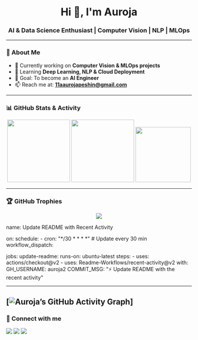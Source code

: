 <h1 align="center">Hi 👋, I'm Auroja</h1>
<h3 align="center">AI & Data Science Enthusiast | Computer Vision | NLP | MLOps</h3>

---

### 🚀 About Me
- 🔭 Currently working on **Computer Vision & MLOps projects**
- 🌱 Learning **Deep Learning, NLP & Cloud Deployment**
- 🎯 Goal: To become an **AI Engineer**
- 📫 Reach me at: **11aaurojapeshin@gmail.com**

---

### 📊 GitHub Stats & Activity

<div align="center">

  <!-- Stats Card -->
  <img src="https://github-readme-stats.vercel.app/api?username=auroja2&show_icons=true&theme=tokyonight&rank_icon=github&hide_border=true" height="170px"/>
  
  <!-- Streak Stats -->
  <img src="https://streak-stats.demolab.com?user=auroja2&theme=tokyonight&hide_border=true" height="170px"/>

  <!-- Top Languages -->
  <img src="https://github-readme-stats.vercel.app/api/top-langs/?username=auroja2&layout=compact&theme=tokyonight&hide_border=true" height="150px"/>

</div>

---

### 🏆 GitHub Trophies
<p align="center">
  <img src="https://github-profile-trophy.vercel.app/?username=auroja2&theme=tokyonight&no-frame=true&no-bg=true&margin-w=4" />
</p>
name: Update README with Recent Activity

on:
  schedule:
    - cron: "*/30 * * * *" # Update every 30 min
  workflow_dispatch:

jobs:
  update-readme:
    runs-on: ubuntu-latest
    steps:
      - uses: actions/checkout@v2
      - uses: Readme-Workflows/recent-activity@v2
        with:
          GH_USERNAME: auroja2
          COMMIT_MSG: "⚡ Update README with the recent activity"

---
[![Auroja’s GitHub Activity Graph](https://github-readme-activity-graph.vercel.app/graph?username=auroja2&theme=github-compact)]
-
### 🔗 Connect with me
<p align="left">
  <a href="https://www.linkedin.com/in/auroja-peshin-24032a363?utm_source=share&utm_campaign=share_via&utm_content=profile&utm_medium=android_app" target="blank"><img src="https://img.shields.io/badge/-LinkedIn-blue?logo=linkedin&logoColor=white" /></a>
  <a href="11aaurojapeshin@gmail.com"><img src="https://img.shields.io/badge/-Gmail-red?logo=gmail&logoColor=white" /></a>
  <a href="https://github.com/auroja2" target="blank"><img src="https://img.shields.io/badge/-GitHub-black?logo=github&logoColor=white" /></a>
</p>
